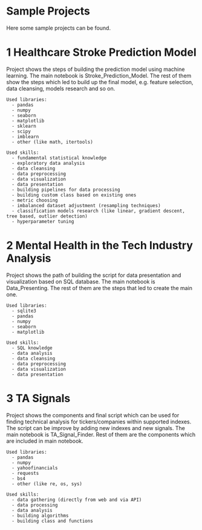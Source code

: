 # Sample Projects

Here some sample projects can be found.

# 1 Healthcare Stroke Prediction Model
  Project shows the steps of building the prediction model using machine learning. 
  The main notebook is Stroke_Prediction_Model. The rest of them show the steps which led to build up the final model, e.g. feature selection, data cleansing, models research and so on.
  
    Used libraries:
      - pandas
      - numpy
      - seaborn
      - matplotlib
      - sklearn
      - scipy
      - imblearn
      - other (like math, itertools)
  
    Used skills:
      - fundamental statistical knowledge
      - exploratory data analysis
      - data cleansing
      - data preprocessing
      - data visualization
      - data presentation
      - building pipelines for data processing
      - building custom class based on existing ones
      - metric choosing
      - imbalanced dataset adjustment (resampling techniques)
      - classification models research (like linear, gradient descent, tree based, outlier detection)
      - hyperparameter tuning

# 2 Mental Health in the Tech Industry Analysis
  Project shows the path of building the script for data presentation and visualization based on SQL database.
  The main notebook is Data_Presenting. The rest of them are the steps that led to create the main one.  
  
    Used libraries:
      - sqlite3
      - pandas
      - numpy
      - seaborn
      - matplotlib
  
    Used skills:
      - SQL knowledge 
      - data analysis
      - data cleansing
      - data preprocessing
      - data visualization
      - data presentation

# 3 TA Signals
  Project shows the components and final script which can be used for finding technical analysis for tickers/companies within supported indexes.
  The script can be improve by adding new indexes and new signals.
  The main notebook is TA_Signal_Finder. Rest of them are the components which are included in main notebook.
  
    Used libraries:
      - pandas
      - numpy
      - yahoofinancials
      - requests
      - bs4
      - other (like re, os, sys)
  
    Used skills:
      - data gathering (directly from web and via API)
      - data processing
      - data analysis
      - building algorithms
      - building class and functions
    
    
    
